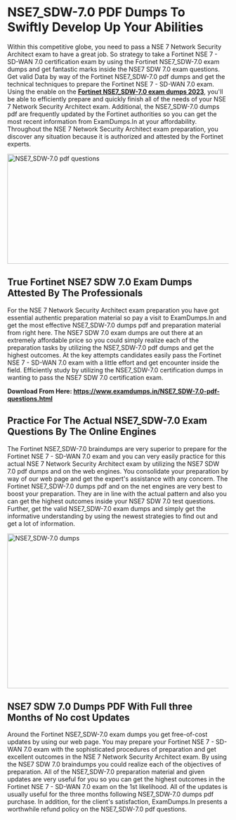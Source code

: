 <h1><strong>NSE7_SDW-7.0 PDF Dumps To Swiftly Develop Up Your Abilities</strong></h1>
<p>Within this competitive globe, you need to pass a NSE 7 Network Security Architect exam to have a great job. So strategy to take a Fortinet NSE 7 - SD-WAN 7.0 certification exam by using the Fortinet NSE7_SDW-7.0 exam dumps and get fantastic marks inside the NSE7 SDW 7.0 exam questions. Get valid Data by way of the Fortinet NSE7_SDW-7.0 pdf dumps and get the technical techniques to prepare the Fortinet NSE 7 - SD-WAN 7.0 exam. Using the enable on the <strong><a href="https://www.examdumps.in/NSE7_SDW-7.0-pdf-questions.html">Fortinet NSE7_SDW-7.0 exam dumps 2023</a></strong>, you'll be able to efficiently prepare and quickly finish all of the needs of your NSE 7 Network Security Architect exam. Additional, the NSE7_SDW-7.0 dumps pdf are frequently updated by the Fortinet authorities so you can get the most recent information from ExamDumps.In at your affordability. Throughout the NSE 7 Network Security Architect exam preparation, you discover any situation because it is authorized and attested by the Fortinet experts.</p>
<p><img src="https://i.ibb.co/zxJwW90/Copy-of-Online-Classes-Twitter-header-post-Made-with-Poster-My-Wall-1.png" alt="NSE7_SDW-7.0 pdf questions" width="750" height="250" /></p>
<h2><strong>True Fortinet NSE7 SDW 7.0 Exam Dumps Attested By The Professionals</strong></h2>
<p>For the NSE 7 Network Security Architect exam preparation you have got essential authentic preparation material so pay a visit to ExamDumps.In and get the most effective NSE7_SDW-7.0 dumps pdf and preparation material from right here. The NSE7 SDW 7.0 exam dumps are out there at an extremely affordable price so you could simply realize each of the preparation tasks by utilizing the NSE7_SDW-7.0 pdf dumps and get the highest outcomes. At the key attempts candidates easily pass the Fortinet NSE 7 - SD-WAN 7.0 exam with a little effort and get encounter inside the field. Efficiently study by utilizing the NSE7_SDW-7.0 certification dumps in wanting to pass the NSE7 SDW 7.0 certification exam.</p>
<p><strong>Download From Here:&nbsp;<a href="https://www.examdumps.in/NSE7_SDW-7.0-pdf-questions.html">https://www.examdumps.in/NSE7_SDW-7.0-pdf-questions.html</a></strong></p>
<h2><strong>Practice For The Actual NSE7_SDW-7.0 Exam Questions By The Online Engines</strong></h2>
<p>The Fortinet NSE7_SDW-7.0 braindumps are very superior to prepare for the Fortinet NSE 7 - SD-WAN 7.0 exam and you can very easily practice for this actual NSE 7 Network Security Architect exam by utilizing the NSE7 SDW 7.0 pdf dumps and on the web engines. You consolidate your preparation by way of our web page and get the expert's assistance with any concern. The Fortinet NSE7_SDW-7.0 dumps pdf and on the net engines are very best to boost your preparation. They are in line with the actual pattern and also you can get the highest outcomes inside your NSE7 SDW 7.0 test questions. Further, get the valid NSE7_SDW-7.0 exam dumps and simply get the informative understanding by using the newest strategies to find out and get a lot of information.</p>
<p><a href="https://www.examdumps.in/NSE7_SDW-7.0-pdf-questions.html"><img src="https://i.ibb.co/QkNtdwY/Copy-of-Zoom-Online-Classes-Facebook-Share-Po-Made-with-Poster-My-Wall-1.jpg" alt="NSE7_SDW-7.0 dumps" width="670" height="352" /></a></p>
<h2><strong>NSE7 SDW 7.0 Dumps PDF With Full three Months of No cost Updates</strong></h2>
<p>Around the Fortinet NSE7_SDW-7.0 exam dumps you get free-of-cost updates by using our web page. You may prepare your Fortinet NSE 7 - SD-WAN 7.0 exam with the sophisticated procedures of preparation and get excellent outcomes in the NSE 7 Network Security Architect exam. By using the NSE7 SDW 7.0 braindumps you could realize each of the objectives of preparation. All of the NSE7_SDW-7.0 preparation material and given updates are very useful for you so you can get the highest outcomes in the Fortinet NSE 7 - SD-WAN 7.0 exam on the 1st likelihood. All of the updates is usually useful for the three months following NSE7_SDW-7.0 dumps pdf purchase. In addition, for the client's satisfaction, ExamDumps.In presents a worthwhile refund policy on the NSE7_SDW-7.0 pdf questions.</p>
